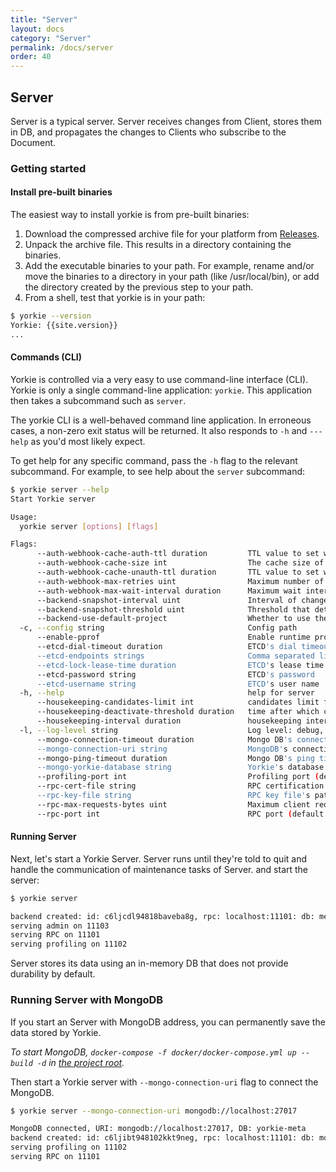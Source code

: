 ```yaml
---
title: "Server"
layout: docs
category: "Server"
permalink: /docs/server
order: 40
---
```


## Server

Server is a typical server. Server receives changes from Client, stores them in DB, and propagates the changes to Clients who subscribe to the Document.

### Getting started

#### Install pre-built binaries

The easiest way to install yorkie is from pre-built binaries:

1. Download the compressed archive file for your platform from [Releases](https://github.com/yorkie-team/yorkie/releases).
2. Unpack the archive file. This results in a directory containing the binaries.
3. Add the executable binaries to your path. For example, rename and/or move the binaries to a directory in your path (like /usr/local/bin), or add the directory created by the previous step to your path.
4. From a shell, test that yorkie is in your path:
```bash
$ yorkie --version
Yorkie: {{site.version}}
...
```

#### Commands (CLI)

Yorkie is controlled via a very easy to use command-line interface (CLI). Yorkie is only a single command-line application: `yorkie`. This application then takes a subcommand such as `server`.

The yorkie CLI is a well-behaved command line application. In erroneous cases, a non-zero exit status will be returned. It also responds to `-h` and `---help` as you'd most likely expect.

To get help for any specific command, pass the `-h` flag to the relevant subcommand. For example, to see help about the `server` subcommand:

```bash
$ yorkie server --help
Start Yorkie server

Usage:
  yorkie server [options] [flags]

Flags:
      --auth-webhook-cache-auth-ttl duration         TTL value to set when caching authorized webhook response. (default 10s)
      --auth-webhook-cache-size int                  The cache size of the authorization webhook. (default 5000)
      --auth-webhook-cache-unauth-ttl duration       TTL value to set when caching unauthorized webhook response. (default 10s)
      --auth-webhook-max-retries uint                Maximum number of retries for an authorization webhook. (default 10)
      --auth-webhook-max-wait-interval duration      Maximum wait interval for authorization webhook. (default 3s)
      --backend-snapshot-interval uint               Interval of changes to create a snapshot. (default 1000)
      --backend-snapshot-threshold uint              Threshold that determines if changes should be sent with snapshot when the number of changes is greater than this value. (default 500)
      --backend-use-default-project                  Whether to use the default project. Even if public key is not provided from the client, the default project will be used for the request. (default true)
  -c, --config string                                Config path
      --enable-pprof                                 Enable runtime profiling data via HTTP server.
      --etcd-dial-timeout duration                   ETCD's dial timeout (default 5s)
      --etcd-endpoints strings                       Comma separated list of etcd endpoints
      --etcd-lock-lease-time duration                ETCD's lease time for lock (default 30s)
      --etcd-password string                         ETCD's password
      --etcd-username string                         ETCD's user name
  -h, --help                                         help for server
      --housekeeping-candidates-limit int            candidates limit for a single housekeeping run (default 500)
      --housekeeping-deactivate-threshold duration   time after which clients are considered deactivate (default 168h0m0s)
      --housekeeping-interval duration               housekeeping interval between housekeeping runs (default 1m0s)
  -l, --log-level string                             Log level: debug, info, warn, error, panic, fatal (default "info")
      --mongo-connection-timeout duration            Mongo DB's connection timeout (default 5s)
      --mongo-connection-uri string                  MongoDB's connection URI
      --mongo-ping-timeout duration                  Mongo DB's ping timeout (default 5s)
      --mongo-yorkie-database string                 Yorkie's database name in MongoDB (default "yorkie-meta")
      --profiling-port int                           Profiling port (default 11102)
      --rpc-cert-file string                         RPC certification file's path
      --rpc-key-file string                          RPC key file's path
      --rpc-max-requests-bytes uint                  Maximum client request size in bytes the server will accept. (default 4194304)
      --rpc-port int                                 RPC port (default 11101)
```

#### Running Server

Next, let's start a Yorkie Server. Server runs until they're told to quit and handle the communication of maintenance tasks of Server. and start the server:

```bash
$ yorkie server

backend created: id: c6ljcdl94818baveba8g, rpc: localhost:11101: db: memory
serving admin on 11103
serving RPC on 11101
serving profiling on 11102
```

Server stores its data using an in-memory DB that does not provide durability by default.

### Running Server with MongoDB

If you start an Server with MongoDB address, you can permanently save the data stored by Yorkie.

*To start MongoDB, `docker-compose -f docker/docker-compose.yml up --build -d` in [the project root](https://github.com/yorkie-team/yorkie).*

Then start a Yorkie server with `--mongo-connection-uri` flag to connect the MongoDB.

```bash
$ yorkie server --mongo-connection-uri mongodb://localhost:27017

MongoDB connected, URI: mongodb://localhost:27017, DB: yorkie-meta
backend created: id: c6ljibt948102kkt9neg, rpc: localhost:11101: db: mongodb://localhost:27017
serving profiling on 11102
serving RPC on 11101
```

